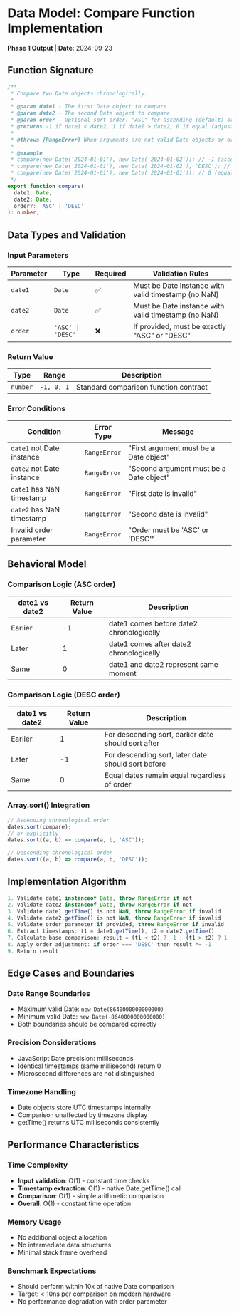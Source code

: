 # Data Model: Compare Function Implementation

**Phase 1 Output** | **Date**: 2024-09-23

## Function Signature

```typescript
/**
 * Compare two Date objects chronologically.
 *
 * @param date1 - The first Date object to compare
 * @param date2 - The second Date object to compare
 * @param order - Optional sort order: "ASC" for ascending (default) or "DESC" for descending
 * @returns -1 if date1 < date2, 1 if date1 > date2, 0 if equal (adjusted for order)
 *
 * @throws {RangeError} When arguments are not valid Date objects or order is invalid
 *
 * @example
 * compare(new Date('2024-01-01'), new Date('2024-01-02')); // -1 (ascending)
 * compare(new Date('2024-01-01'), new Date('2024-01-02'), 'DESC'); // 1 (descending)
 * compare(new Date('2024-01-01'), new Date('2024-01-01')); // 0 (equal)
 */
export function compare(
  date1: Date,
  date2: Date,
  order?: 'ASC' | 'DESC'
): number;
```

## Data Types and Validation

### Input Parameters

| Parameter | Type | Required | Validation Rules |
|-----------|------|----------|------------------|
| `date1` | `Date` | ✅ | Must be Date instance with valid timestamp (no NaN) |
| `date2` | `Date` | ✅ | Must be Date instance with valid timestamp (no NaN) |
| `order` | `'ASC' \| 'DESC'` | ❌ | If provided, must be exactly "ASC" or "DESC" |

### Return Value

| Type | Range | Description |
|------|-------|-------------|
| `number` | `-1, 0, 1` | Standard comparison function contract |

### Error Conditions

| Condition | Error Type | Message |
|-----------|------------|---------|
| `date1` not Date instance | `RangeError` | "First argument must be a Date object" |
| `date2` not Date instance | `RangeError` | "Second argument must be a Date object" |
| `date1` has NaN timestamp | `RangeError` | "First date is invalid" |
| `date2` has NaN timestamp | `RangeError` | "Second date is invalid" |
| Invalid order parameter | `RangeError` | "Order must be 'ASC' or 'DESC'" |

## Behavioral Model

### Comparison Logic (ASC order)

| date1 vs date2 | Return Value | Description |
|----------------|--------------|-------------|
| Earlier | -1 | date1 comes before date2 chronologically |
| Later | 1 | date1 comes after date2 chronologically |
| Same | 0 | date1 and date2 represent same moment |

### Comparison Logic (DESC order)

| date1 vs date2 | Return Value | Description |
|----------------|--------------|-------------|
| Earlier | 1 | For descending sort, earlier date should sort after |
| Later | -1 | For descending sort, later date should sort before |
| Same | 0 | Equal dates remain equal regardless of order |

### Array.sort() Integration

```typescript
// Ascending chronological order
dates.sort(compare);
// or explicitly
dates.sort((a, b) => compare(a, b, 'ASC'));

// Descending chronological order
dates.sort((a, b) => compare(a, b, 'DESC'));
```

## Implementation Algorithm

```typescript
1. Validate date1 instanceof Date, throw RangeError if not
2. Validate date2 instanceof Date, throw RangeError if not
3. Validate date1.getTime() is not NaN, throw RangeError if invalid
4. Validate date2.getTime() is not NaN, throw RangeError if invalid
5. Validate order parameter if provided, throw RangeError if invalid
6. Extract timestamps: t1 = date1.getTime(), t2 = date2.getTime()
7. Calculate base comparison: result = (t1 < t2) ? -1 : (t1 > t2) ? 1 : 0
8. Apply order adjustment: if order === 'DESC' then result *= -1
9. Return result
```

## Edge Cases and Boundaries

### Date Range Boundaries
- Maximum valid Date: `new Date(8640000000000000)`
- Minimum valid Date: `new Date(-8640000000000000)`
- Both boundaries should be compared correctly

### Precision Considerations
- JavaScript Date precision: milliseconds
- Identical timestamps (same millisecond) return 0
- Microsecond differences are not distinguished

### Timezone Handling
- Date objects store UTC timestamps internally
- Comparison unaffected by timezone display
- getTime() returns UTC milliseconds consistently

## Performance Characteristics

### Time Complexity
- **Input validation**: O(1) - constant time checks
- **Timestamp extraction**: O(1) - native Date.getTime() call
- **Comparison**: O(1) - simple arithmetic comparison
- **Overall**: O(1) - constant time operation

### Memory Usage
- No additional object allocation
- No intermediate data structures
- Minimal stack frame overhead

### Benchmark Expectations
- Should perform within 10x of native Date comparison
- Target: < 10ns per comparison on modern hardware
- No performance degradation with order parameter